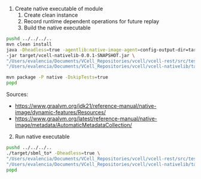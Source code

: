 1. Create native executable of module
   1. Create clean instance
   2. Record runtime dependent operations for future replay
   3. Build the native executable 
```bash
pushd ../../../..
mvn clean install
java -Dheadless=true -agentlib:native-image-agent=config-output-dir=target/recording \
-jar target/vcell-nativelib-0.0.1-SNAPSHOT.jar \
"/Users/evalencia/Documents/VCell_Repositories/vcell/vcell-rest/src/test/resources/TinySpacialProject_Application0.xml" \
"/Users/evalencia/Documents/VCell_Repositories/vcell/vcell-nativelib/target/sbml-input"

mvn package -P native -DskipTests=true
popd
```

Sources: 
- https://www.graalvm.org/jdk21/reference-manual/native-image/dynamic-features/Resources/
- https://www.graalvm.org/latest/reference-manual/native-image/metadata/AutomaticMetadataCollection/

2. Run native executable
```bash
pushd ../../../..
./target/sbml_to* -Dheadless=true \
"/Users/evalencia/Documents/VCell_Repositories/vcell/vcell-rest/src/test/resources/TinySpacialProject_Application0.xml" \
"/Users/evalencia/Documents/VCell_Repositories/vcell/vcell-nativelib/target/sbml-input" 
popd
```